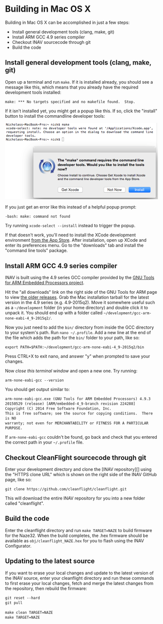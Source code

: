 # Building in Mac OS X

Building in Mac OS X can be accomplished in just a few steps:

* Install general development tools (clang, make, git)
* Install ARM GCC 4.9 series compiler
* Checkout INAV sourcecode through git
* Build the code

## Install general development tools (clang, make, git)

Open up a terminal and run `make`. If it is installed already, you should see a message like this, which means that you
already have the required development tools installed:

```
make: *** No targets specified and no makefile found.  Stop.
```

If it isn't installed yet, you might get a popup like this. If so, click the "install" button to install the commandline
developer tools:

![Prompt to install developer tools](assets/mac-prompt-tools-install.png)

If you just get an error like this instead of a helpful popup prompt:

```
-bash: make: command not found
```

Try running `xcode-select --install` instead to trigger the popup.

If that doesn't work, you'll need to install the XCode development environment [from the App Store][]. After
installation, open up XCode and enter its preferences menu. Go to the "downloads" tab and install the
"command line tools" package.

[from the App Store]: https://itunes.apple.com/us/app/xcode/id497799835

## Install ARM GCC 4.9 series compiler

INAV is built using the 4.9 series GCC compiler provided by the [GNU Tools for ARM Embedded Processors project][].

Hit the "all downloads" link on the right side of the GNU Tools for ARM page to view [the older releases][]. Grab the
Mac installation tarball for the latest version in the 4.9 series (e.g. 4.9-2015q2). Move it somewhere useful
such as a `~/development` folder (in your home directory) and double click it to unpack it. You should end up with a
folder called `~/development/gcc-arm-none-eabi-4_9-2015q2/`.

Now you just need to add the `bin/` directory from inside the GCC directory to your system's path. Run `nano ~/.profile`. Add a
new line at the end of the file which adds the path for the `bin/` folder to your path, like so:

```
export PATH=$PATH:~/development/gcc-arm-none-eabi-4_9-2015q2/bin
```

Press CTRL+X to exit nano, and answer "y" when prompted to save your changes.

Now *close this terminal window* and open a new one. Try running:

```
arm-none-eabi-gcc --version
```

You should get output similar to:

```
arm-none-eabi-gcc.exe (GNU Tools for ARM Embedded Processors) 4.9.3 20150529 (release) [ARM/embedded-4_9-branch revision 224288]
Copyright (C) 2014 Free Software Foundation, Inc.
This is free software; see the source for copying conditions.  There is NO
warranty; not even for MERCHANTABILITY or FITNESS FOR A PARTICULAR PURPOSE.
```

If `arm-none-eabi-gcc` couldn't be found, go back and check that you entered the correct path in your `~/.profile` file.

[GNU Tools for ARM Embedded Processors project]: https://launchpad.net/gcc-arm-embedded
[the older releases]: https://launchpad.net/gcc-arm-embedded/+download

## Checkout CleanFlight sourcecode through git

Enter your development directory and clone the [INAV repository][] using the "HTTPS clone URL" which is shown on
the right side of the INAV GitHub page, like so:

```
git clone https://github.com/cleanflight/cleanflight.git
```

This will download the entire INAV repository for you into a new folder called "cleanflight".

[CleanFlight repository]: https://github.com/cleanflight/cleanflight

## Build the code

Enter the cleanflight directory and run `make TARGET=NAZE` to build firmware for the Naze32. When the build completes,
the .hex firmware should be available as `obj/cleanflight_NAZE.hex` for you to flash using the INAV
Configurator.

## Updating to the latest source

If you want to erase your local changes and update to the latest version of the INAV source, enter your
cleanflight directory and run these commands to first erase your local changes, fetch and merge the latest
changes from the repository, then rebuild the firmware:

```
git reset --hard
git pull

make clean TARGET=NAZE
make TARGET=NAZE
```
